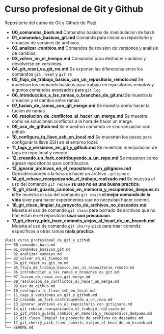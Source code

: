 # Curso profesional de Git y Github

Repositorio del curso de Git y Github de Plazi

* __00_comandos_bash.md__ Comandos basicos de manipulacion de bash.
* __01_comandos_basicos_git.md__ Comando para iniciar un repositorio y creacion de versines de archivos.
* __02_analizar_cambios.md__ Comandos de revision de versiones y analisis de cambios.
* __03_volver_en_el_tiempo.md__ Comandos para deshacer cambios y devolverse en versiones.
* __04_git_reset_vs_git_rm.md__ Se exponen las diferencias entre los comandos `git reset` y `git rm`
* __05_flujo_de_trabajo_basico_con_un_repositorio_remoto.md__ Se muestran los comando basicos para trabajo en repositorios remotos y algunos comandos avanzados para `git log`
* __06_introduccion_a_las_ramas_o_branches_de_git.md__ Se muestra la creacion y el cambio entre ramas
* __07_fusion_de_ramas_con_git_merge.md__ Se muestra como hacer la fucion de ramas
* __08_resolucion_de_conflictos_al_hacer_un_merge.md__ Se muestra como se solucionan conflictos a la hora de hacer un merge
* __09_uso_de_github.md__ Se muestran comando se sincronizacion con github
* __10_configura_tu_llave_ssh_en_local.md__ Se muestran los pasos para configurar la llave SSH en el entorno local.
* __11_tags_y_versiones_en_git_y_github.md__ Se muestran manipulacion de tags en repo local y remoto.
* __12_creando_un_fork_contribuyendo_a_un_repo.md__ Se muestran como agrean repositorios para contribucion.
* __13_ignorar_archivos_en_el_repositorio_con_gitignore.md__ Consideraciones a la hora de hacer un archivo `.gitignore`.
* __14_git_rebase_reorganizando_el_trabajo_realizado.md__ Se muestra el uso del comando `git rebase` __su uso no es una buena practica__.
* __15_git_stash_guarda_cambios_en_memoria_y_recuperalos_despues.md__ Se muestra el uso del comando `git stash` __el mejor comando de la vida__ siver para hacer experimentos que no necesitan hacer commit.
* __16_git_clean_limpiar_tu_proyecto_de_archivos_no_deseados.md__ Muesta el uso de comando `git clean` para borrado de archivos que no han estan en el repositorio __usar con precaucion__.
* __17_git_cherry_pick_traer_commits_viejos_al_head_de_un_branch.md__ Muesta el uso de comando `git cherry-pick` para traer commits especificos a otras ramas __mala practica__.


```bash
plazi_curso_profesional_de_git_y_github
├── 00_comandos_bash.md
├── 01_comandos_basicos_git.md
├── 02_analizar_cambios.md
├── 03_volver_en_el_tiempo.md
├── 04_git_reset_vs_git_rm.md
├── 05_flujo_de_trabajo_basico_con_un_repositorio_remoto.md
├── 06_introduccion_a_las_ramas_o_branches_de_git.md
├── 07_fusion_de_ramas_con_git_merge.md
├── 08_resolucion_de_conflictos_al_hacer_un_merge.md
├── 09_uso_de_github.md
├── 10_configura_tu_llave_ssh_en_local.md
├── 11_tags_y_versiones_en_git_y_github.md
├── 12_creando_un_fork_contribuyendo_a_un_repo.md
├── 13_ignorar_archivos_en_el_repositorio_con_gitignore.md
├── 14_git_rebase_reorganizando_el_trabajo_realizado.md
├── 15_git_stash_guarda_cambios_en_memoria_y_recuperalos_despues.md
├── 16_git_clean_limpiar_tu_proyecto_de_archivos_no_deseados.md
├── 17_git_cherry_pick_traer_commits_viejos_al_head_de_un_branch.md
└── README.md
```